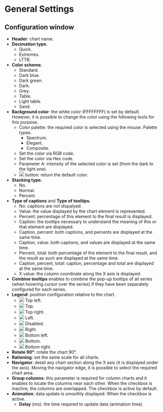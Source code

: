 # General Settings

## Configuration window

* **Header**: chart name.
* **Decimation type.**
   * Quick.
   * Extremes.
   * LTTB.
* **Color scheme.**
   * Standard.
   * Dark blue.
   * Dark green.
   * Dark.
   * Grey.
   * Table.
   * Light table.
   * Sand.
* **Background color**: the white color (FFFFFFFF) is set by default. However, it is possible to change the color using the following tools for this purpose.
   * Color palette: the required color is selected using the mouse. Palette types.
      * Spectrum.
      * Elegant.
      * Composite.
   * Set the color via RGB code.
   * Set the color via Hex code.
   * Parameter A: intensity of the selected color is set (from the dark to the light one).
   * ![](../../images/icons/toolbar-controls/undo_default.svg) button: return the default color.
* **Stacking type.**
   * No.
   * Normal.
   * Percent.
* **Type of captions** and **Type of tooltips.**
   * No: captions are not dispalyed.
   * Value: the value displayed by the chart element is represented.
   * Percent: percentage of this element to the final result is displayed.
   * Caption: the tooltips necessary to understand the meaning of this or that element are displayed.
   * Caption, percent: both captions, and percents are displayed at the same time.
   * Caption, value: both captions, and values are displayed at the same time.
   * Percent, total: both percentage of the element to the final result, and the result as such are displayed at the same time.
   * Caption, percent, total: caption, percentage and total are displayed at the same time.
   * X value: the column coordinate along the X axis is displayed.
* **Combine tooltips** enables to combine the pop-up tooltips of all series (when hovering cursor over the series) if they have been separately configured for each series.
* **Legend**: position configuration relative to the chart.
   * ![](../../images/icons/legend-alignments_24x24/legend-alignments-left-top_default.svg) Top left.
   * ![](../../images/icons/legend-alignments_24x24/legend-alignments-top_default.svg) Top.
   * ![](../../images/icons/legend-alignments_24x24/legend-alignments-right-top_default.svg) Top right.
   * ![](../../images/icons/legend-alignments_24x24/legend-alignments-left_default.svg) Left.
   * ![](../../images/icons/legend-alignments_24x24/legend-alignments-disabled_default.svg) Disabled.
   * ![](../../images/icons/legend-alignments_24x24/legend-alignments-right_default.svg) Right.
   * ![](../../images/icons/legend-alignments_24x24/legend-alignments-left-bottom_default.svg) Bottom left.
   * ![](../../images/icons/legend-alignments_24x24/legend-alignments-bottom_default.svg) Bottom.
   * ![](../../images/icons/legend-alignments_24x24/legend-alignments-right-bottom_default.svg) Bottom right.
* **Rotate 90°**: rotate the chart 90°.
* **Rationing**: set the same scale for all charts.
* **Navigator**: detail any chart section along the X axis (it is displayed under the axis). Moving the navigator edge, it is possible to select the required chart area.
* **Group columns**: this parameter is required for column charts and it enables to locate the columns near each other. When the checkbox is inactive, the columns are overlapped. The checkbox is active by default.
* **Animation**: data update is smoothly displayed. When the checkbox is active.
   * **Delay** (ms): the time required to update data (animation time).
